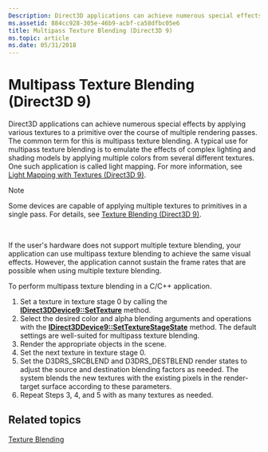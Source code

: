 ```yaml
---
Description: Direct3D applications can achieve numerous special effects by applying various textures to a primitive over the course of multiple rendering passes.
ms.assetid: 884cc928-305e-46b9-acbf-ca58dfbc05e6
title: Multipass Texture Blending (Direct3D 9)
ms.topic: article
ms.date: 05/31/2018
---
```


# Multipass Texture Blending (Direct3D 9)

Direct3D applications can achieve numerous special effects by applying various textures to a primitive over the course of multiple rendering passes. The common term for this is multipass texture blending. A typical use for multipass texture blending is to emulate the effects of complex lighting and shading models by applying multiple colors from several different textures. One such application is called light mapping. For more information, see [Light Mapping with Textures (Direct3D 9)](light-mapping-with-textures.md).

> [!Note]  
> Some devices are capable of applying multiple textures to primitives in a single pass. For details, see [Texture Blending (Direct3D 9)](texture-blending.md).

 

If the user's hardware does not support multiple texture blending, your application can use multipass texture blending to achieve the same visual effects. However, the application cannot sustain the frame rates that are possible when using multiple texture blending.

To perform multipass texture blending in a C/C++ application.

1.  Set a texture in texture stage 0 by calling the [**IDirect3DDevice9::SetTexture**](https://msdn.microsoft.com/library/Bb174461(v=VS.85).aspx) method.
2.  Select the desired color and alpha blending arguments and operations with the [**IDirect3DDevice9::SetTextureStageState**](https://msdn.microsoft.com/library/Bb174462(v=VS.85).aspx) method. The default settings are well-suited for multipass texture blending.
3.  Render the appropriate objects in the scene.
4.  Set the next texture in texture stage 0.
5.  Set the D3DRS\_SRCBLEND and D3DRS\_DESTBLEND render states to adjust the source and destination blending factors as needed. The system blends the new textures with the existing pixels in the render-target surface according to these parameters.
6.  Repeat Steps 3, 4, and 5 with as many textures as needed.

## Related topics

<dl> <dt>

[Texture Blending](texture-blending.md)
</dt> </dl>

 

 




